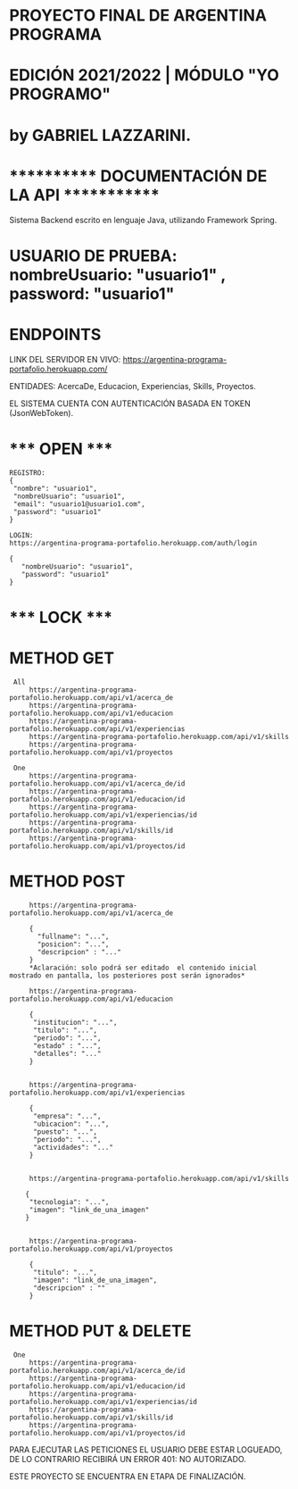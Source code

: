 # PROYECTO FINAL DE ARGENTINA PROGRAMA 
# EDICIÓN 2021/2022 | MÓDULO "YO PROGRAMO" 
# by GABRIEL LAZZARINI.

# **********   DOCUMENTACIÓN DE LA API    ***********
 
 Sistema Backend escrito en lenguaje Java, utilizando Framework Spring.
 
 # USUARIO DE PRUEBA: nombreUsuario: "usuario1" , password: "usuario1"
 
 # ENDPOINTS
 LINK DEL SERVIDOR EN VIVO: https://argentina-programa-portafolio.herokuapp.com/
 
 ENTIDADES: AcercaDe, Educacion, Experiencias, Skills, Proyectos.
 
 EL SISTEMA CUENTA CON AUTENTICACIÓN BASADA EN TOKEN (JsonWebToken).
 
 #  *** OPEN ***
    REGISTRO: 
    {
     "nombre": "usuario1", 
     "nombreUsuario": "usuario1", 
     "email": "usuario1@usuario1.com",
     "password": "usuario1"
    }
    
    LOGIN:
    https://argentina-programa-portafolio.herokuapp.com/auth/login
    
    { 
       "nombreUsuario": "usuario1",
       "password": "usuario1"
    }
 
 # *** LOCK ***
 
   # METHOD GET 
     All
         https://argentina-programa-portafolio.herokuapp.com/api/v1/acerca_de
         https://argentina-programa-portafolio.herokuapp.com/api/v1/educacion
         https://argentina-programa-portafolio.herokuapp.com/api/v1/experiencias
         https://argentina-programa-portafolio.herokuapp.com/api/v1/skills
         https://argentina-programa-portafolio.herokuapp.com/api/v1/proyectos

     One
         https://argentina-programa-portafolio.herokuapp.com/api/v1/acerca_de/id
         https://argentina-programa-portafolio.herokuapp.com/api/v1/educacion/id
         https://argentina-programa-portafolio.herokuapp.com/api/v1/experiencias/id
         https://argentina-programa-portafolio.herokuapp.com/api/v1/skills/id
         https://argentina-programa-portafolio.herokuapp.com/api/v1/proyectos/id
         
   # METHOD POST
     
         https://argentina-programa-portafolio.herokuapp.com/api/v1/acerca_de
         
         {
           "fullname": "...",
           "posicion": "...",
           "descripcion" : "..."
         }
         *Aclaración: solo podrá ser editado  el contenido inicial mostrado en pantalla, los posteriores post serán ignorados*
         
         https://argentina-programa-portafolio.herokuapp.com/api/v1/educacion
         
         {
          "institucion": "...",
          "titulo": "...",
          "periodo": "...", 
          "estado" : "...",
          "detalles": "..."
         }
         
         
         https://argentina-programa-portafolio.herokuapp.com/api/v1/experiencias
         
         {
          "empresa": "...",
          "ubicacion": "...",
          "puesto": "...",
          "periodo": "...",
          "actividades": "..."
         }
         
         
         https://argentina-programa-portafolio.herokuapp.com/api/v1/skills
         
        {
         "tecnologia": "...",
         "imagen": "link_de_una_imagen"
        }
         
         
         https://argentina-programa-portafolio.herokuapp.com/api/v1/proyectos
         
         {
          "titulo": "...",
          "imagen": "link_de_una_imagen",
          "descripcion" : ""
         }
         
         

   
   # METHOD PUT & DELETE
     One
         https://argentina-programa-portafolio.herokuapp.com/api/v1/acerca_de/id
         https://argentina-programa-portafolio.herokuapp.com/api/v1/educacion/id
         https://argentina-programa-portafolio.herokuapp.com/api/v1/experiencias/id
         https://argentina-programa-portafolio.herokuapp.com/api/v1/skills/id
         https://argentina-programa-portafolio.herokuapp.com/api/v1/proyectos/id
   
 
 
    
  PARA EJECUTAR LAS PETICIONES EL USUARIO DEBE ESTAR LOGUEADO, 
  DE LO CONTRARIO RECIBIRÁ UN ERROR 401: NO AUTORIZADO.
  
  ESTE PROYECTO SE ENCUENTRA EN ETAPA DE FINALIZACIÓN.

  
  
 
 
